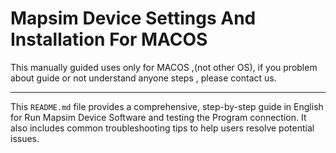 # Mapsim Device Settings And Installation For MACOS

This manually guided uses only for MACOS  ,(not other OS), if you problem about guide or not understand anyone steps , please contact us.

---

This `README.md` file provides a comprehensive, step-by-step guide in English for Run Mapsim Device Software and testing the Program connection. It also includes common troubleshooting tips to help users resolve potential issues.
